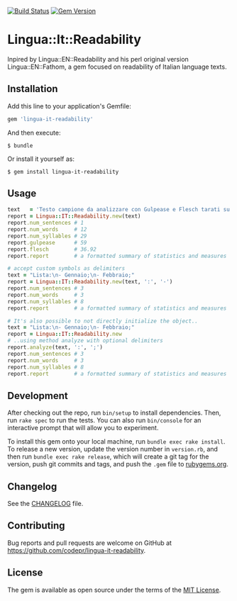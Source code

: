[![Build Status](https://travis-ci.org/codepr/lingua-it-readability.svg?branch=master)](https://travis-ci.org/codepr/lingua-it-readability)
[![Gem Version](https://badge.fury.io/rb/lingua-it-readability.svg)](https://badge.fury.io/rb/lingua-it-readability)

# Lingua::It::Readability

Inpired by Lingua::EN::Readability and his perl original version Lingua::EN::Fathom, a gem focused on readability of Italian language texts.

## Installation

Add this line to your application's Gemfile:

```ruby
gem 'lingua-it-readability'
```

And then execute:

    $ bundle

Or install it yourself as:

    $ gem install lingua-it-readability

## Usage

```ruby
text   = 'Testo campione da analizzare con Gulpease e Flesch tarati su lingua Italiana.'
report = Lingua::IT::Readability.new(text)
report.num_sentences # 1
report.num_words     # 12
report.num_syllables # 29
report.gulpease      # 59
report.flesch        # 36.92
report.report        # a formatted summary of statistics and measures

# accept custom symbols as delimiters
text = "Lista:\n- Gennaio;\n- Febbraio;"
report = Lingua::IT::Readability.new(text, ':', '-')
report.num_sentences # 3
report.num_words     # 3
report.num_syllables # 8
report.report        # a formatted summary of statistics and measures

# It's also possible to not directly initialize the object..
text = "Lista:\n- Gennaio;\n- Febbraio;"
report = Lingua::IT::Readability.new
# ..using method analyze with optional delimiters
report.analyze(text, ':', ';')
report.num_sentences # 3
report.num_words     # 3
report.num_syllables # 8
report.report        # a formatted summary of statistics and measures
```

## Development

After checking out the repo, run `bin/setup` to install dependencies. Then, run `rake spec` to run the tests. You can also run `bin/console` for an interactive prompt that will allow you to experiment.

To install this gem onto your local machine, run `bundle exec rake install`. To release a new version, update the version number in `version.rb`, and then run `bundle exec rake release`, which will create a git tag for the version, push git commits and tags, and push the `.gem` file to [rubygems.org](https://rubygems.org).

## Changelog

See the [CHANGELOG](CHANGELOG.md) file.

## Contributing

Bug reports and pull requests are welcome on GitHub at https://github.com/codepr/lingua-it-readability.


## License

The gem is available as open source under the terms of the [MIT License](http://opensource.org/licenses/MIT).
